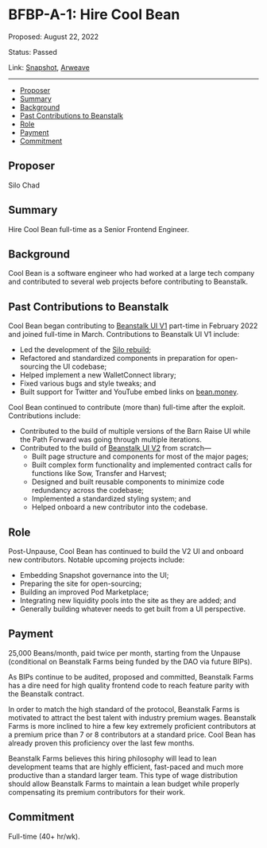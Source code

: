 # BFBP-A-1: Hire Cool Bean

Proposed: August 22, 2022

Status: Passed

Link: [Snapshot](https://snapshot.org/#/beanstalkfarmsbudget.eth/proposal/0x1498f0655372e68c8f30bfcaa25c031559f7c8d5dbb8df2ff4bab9550285d56d), [Arweave](https://arweave.net/PuMGxAmDVt53Lm19nDg89bO-cqeFJs9qnum33fNfgrg)

---

- [Proposer](#proposer)
- [Summary](#summary)
- [Background](#background)
- [Past Contributions to Beanstalk](#past-contributions-to-beanstalk)
- [Role](#role)
- [Payment](#payment)
- [Commitment](#commitment)

## Proposer

Silo Chad

## Summary

Hire Cool Bean full-time as a Senior Frontend Engineer.

## Background

Cool Bean is a software engineer who had worked at a large tech company and contributed to several web projects before contributing to Beanstalk.

## Past Contributions to Beanstalk

Cool Bean began contributing to [Beanstalk UI V1](https://pre-exploit-beanstalk-ui.netlify.app/) part-time in February 2022 and joined full-time in March. Contributions to Beanstalk UI V1 include:
* Led the development of the [Silo rebuild](https://pre-exploit-beanstalk-ui.netlify.app/silo);
* Refactored and standardized components in preparation for open-sourcing the UI codebase;
* Helped implement a new WalletConnect library; 
* Fixed various bugs and style tweaks; and
* Built support for Twitter and YouTube embed links on [bean.money](https://bean.money/).

Cool Bean continued to contribute (more than) full-time after the exploit. Contributions include:
* Contributed to the build of multiple versions of the Barn Raise UI while the Path Forward was going through multiple iterations.
* Contributed to the build of [Beanstalk UI V2](https://app.bean.money/) from scratch—
    * Built page structure and components for most of the major pages;
    * Built complex form functionality and implemented contract calls for functions like Sow, Transfer and Harvest;
    * Designed and built reusable components to minimize code redundancy across the codebase;
    * Implemented a standardized styling system; and
    * Helped onboard a new contributor into the codebase.

## Role

Post-Unpause, Cool Bean has continued to build the V2 UI and onboard new contributors. Notable upcoming projects include:
* Embedding Snapshot governance into the UI;
* Preparing the site for open-sourcing;
* Building an improved Pod Marketplace;
* Integrating new liquidity pools into the site as they are added; and
* Generally building whatever needs to get built from a UI perspective.

## Payment

25,000 Beans/month, paid twice per month, starting from the Unpause (conditional on Beanstalk Farms being funded by the DAO via future BIPs).

As BIPs continue to be audited, proposed and committed, Beanstalk Farms has a dire need for high quality frontend code to reach feature parity with the Beanstalk contract.

In order to match the high standard of the protocol, Beanstalk Farms is motivated to attract the best talent with industry premium wages. Beanstalk Farms is more inclined to hire a few key extremely proficient contributors at a premium price than 7 or 8 contributors at a standard price. Cool Bean has already proven this proficiency over the last few months.

Beanstalk Farms believes this hiring philosophy will lead to lean development teams that are highly efficient, fast-paced and much more productive than a standard larger team. This type of wage distribution should allow Beanstalk Farms to maintain a lean budget while properly compensating its premium contributors for their work.

## Commitment

Full-time (40+ hr/wk).
